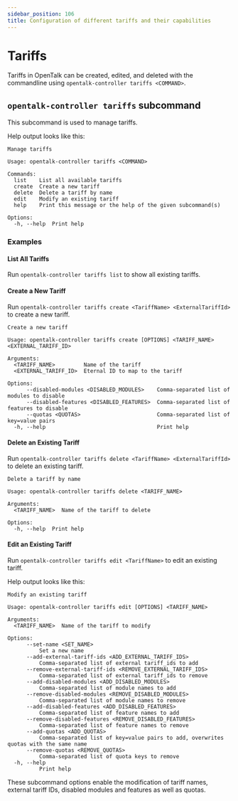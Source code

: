 ```yaml
---
sidebar_position: 106
title: Configuration of different tariffs and their capabilities
---
```


# Tariffs

Tariffs in OpenTalk can be created, edited, and deleted with the commandline using `opentalk-controller tariffs <COMMAND>`.

## `opentalk-controller tariffs` subcommand

This subcommand is used to manage tariffs.

Help output looks like this:

<!-- begin:fromfile:text:cli-usage/opentalk-controller-tariffs-help -->

```text
Manage tariffs

Usage: opentalk-controller tariffs <COMMAND>

Commands:
  list    List all available tariffs
  create  Create a new tariff
  delete  Delete a tariff by name
  edit    Modify an existing tariff
  help    Print this message or the help of the given subcommand(s)

Options:
  -h, --help  Print help
```

<!-- end:fromfile:text:cli-usage/opentalk-controller-tariffs-help -->

### Examples

#### List All Tariffs

Run `opentalk-controller tariffs list` to show all existing tariffs.

#### Create a New Tariff

Run `opentalk-controller tariffs create <TariffName> <ExternalTariffId>` to create a new tariff.

<!-- begin:fromfile:text:cli-usage/opentalk-controller-tariffs-create -->

```text
Create a new tariff

Usage: opentalk-controller tariffs create [OPTIONS] <TARIFF_NAME> <EXTERNAL_TARIFF_ID>

Arguments:
  <TARIFF_NAME>         Name of the tariff
  <EXTERNAL_TARIFF_ID>  Eternal ID to map to the tariff

Options:
      --disabled-modules <DISABLED_MODULES>    Comma-separated list of modules to disable
      --disabled-features <DISABLED_FEATURES>  Comma-separated list of features to disable
      --quotas <QUOTAS>                        Comma-separated list of key=value pairs
  -h, --help                                   Print help
```

<!-- end:fromfile:text:cli-usage/opentalk-controller-tariffs-create -->

#### Delete an Existing Tariff

Run `opentalk-controller tariffs delete <TariffName> <ExternalTariffId>` to delete an existing tariff.

<!-- begin:fromfile:text:cli-usage/opentalk-controller-tariffs-delete -->

```text
Delete a tariff by name

Usage: opentalk-controller tariffs delete <TARIFF_NAME>

Arguments:
  <TARIFF_NAME>  Name of the tariff to delete

Options:
  -h, --help  Print help
```

<!-- end:fromfile:text:cli-usage/opentalk-controller-tariffs-delete -->

#### Edit an Existing Tariff

Run `opentalk-controller tariffs edit <TariffName>` to edit an existing tariff.

Help output looks like this:

<!-- begin:fromfile:text:cli-usage/opentalk-controller-tariffs-edit -->

```text
Modify an existing tariff

Usage: opentalk-controller tariffs edit [OPTIONS] <TARIFF_NAME>

Arguments:
  <TARIFF_NAME>  Name of the tariff to modify

Options:
      --set-name <SET_NAME>
          Set a new name
      --add-external-tariff-ids <ADD_EXTERNAL_TARIFF_IDS>
          Comma-separated list of external tariff_ids to add
      --remove-external-tariff-ids <REMOVE_EXTERNAL_TARIFF_IDS>
          Comma-separated list of external tariff_ids to remove
      --add-disabled-modules <ADD_DISABLED_MODULES>
          Comma-separated list of module names to add
      --remove-disabled-modules <REMOVE_DISABLED_MODULES>
          Comma-separated list of module names to remove
      --add-disabled-features <ADD_DISABLED_FEATURES>
          Comma-separated list of feature names to add
      --remove-disabled-features <REMOVE_DISABLED_FEATURES>
          Comma-separated list of feature names to remove
      --add-quotas <ADD_QUOTAS>
          Comma-separated list of key=value pairs to add, overwrites quotas with the same name
      --remove-quotas <REMOVE_QUOTAS>
          Comma-separated list of quota keys to remove
  -h, --help
          Print help
```

<!-- end:fromfile:text:cli-usage/opentalk-controller-tariffs-edit -->

These subcommand options enable the modification of tariff names, external tariff IDs, disabled modules and features as well as quotas.
